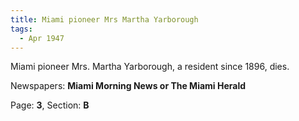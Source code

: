 ```yaml
---  
title: Miami pioneer Mrs Martha Yarborough  
tags:  
  - Apr 1947  
---  
```

  
Miami pioneer Mrs. Martha Yarborough, a resident since 1896, dies.  
  
Newspapers: **Miami Morning News or The Miami Herald**  
  
Page: **3**, Section: **B** 
